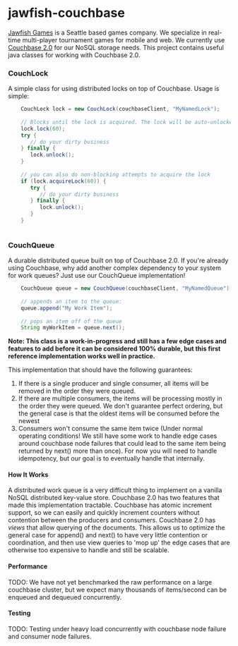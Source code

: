 jawfish-couchbase
=================

[Jawfish Games](http://www.jawfishgames.com/) is a Seattle based games company. We specialize in real-time multi-player tournament games for mobile and web. 
We currently use [Couchbase 2.0](http://couchbase.com/) for our NoSQL storage needs. This project contains useful java classes for working with Couchbase 2.0.

### CouchLock
A simple class for using distributed locks on top of Couchbase. Usage is simple:

```java
    CouchLock lock = new CouchLock(couchbaseClient, "MyNamedLock");  
    
    // Blocks until the lock is acquired. The lock will be auto-unlocked after 60 seconds
    lock.lock(60); 
    try {
       // do your dirty business
    } finally {
       lock.unlock();
    }
    
    // you can also do non-blocking attempts to acquire the lock
    if (lock.acquireLock(60)) {
       try {
          // do your dirty business
       } finally {
          lock.unlock();
       }
    }
    
```


### CouchQueue
A durable distributed queue built on top of Couchbase 2.0. If you're already using Couchbase, why add another complex 
dependency to your system for work queues? Just use our CouchQueue implementation! 

```java
    CouchQueue queue = new CouchQueue(couchbaseClient, "MyNamedQueue");
    
    // appends an item to the queue:
    queue.append("My Work Item");
    
    // pops an item off of the queue
    String myWorkItem = queue.next();    
```

**Note: This class is a work-in-progress and still has a few edge cases and features to add before it can be 
considered 100% durable, but this first reference implementation works well in practice.**  

This implementation that should have the following guarantees:

1. If there is a single producer and single consumer, all items will be removed in the order they were queued.
2. If there are multiple consumers, the items will be processing mostly in the order they were queued. We don't guarantee perfect ordering, 
   but the general case is that the oldest items will be consumed before the newest    
3. Consumers won't consume the same item twice (Under normal operating conditions! We still have some work to handle edge cases around 
   couchbase node failures that could lead to the same item being returned by next() more than once). For now you will need to handle idempotency,
   but our goal is to eventually handle that internally.

#### How It Works
A distributed work queue is a very difficult thing to implement on a vanilla NoSQL distributed key-value store. Couchbase 2.0 has two features that
made this implementation tractable. Couchbase has atomic increment support, so we can easily and quickly increment counters without contention between
the producers and consumers. Couchbase 2.0 has _views_ that allow querying of the documents. This allows us to optimize the general case for append()
and next() to have very little contention or coordination, and then use view queries to 'mop up' the edge cases that are otherwise too expensive to 
handle and still be scalable.

#### Performance
TODO: We have not yet benchmarked the raw performance on a large couchbase cluster, but we expect many thousands of items/second can be enqueued and dequeued concurrently.

#### Testing
TODO: Testing under heavy load concurrently with couchbase node failure and consumer node failures.


